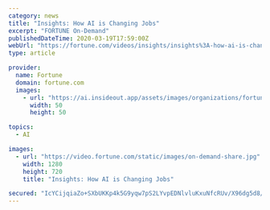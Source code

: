 ```yaml
---
category: news
title: "Insights: How AI is Changing Jobs"
excerpt: "FORTUNE On-Demand"
publishedDateTime: 2020-03-19T17:59:00Z
webUrl: "https://fortune.com/videos/insights/insights%3A-how-ai-is-changing-jobs"
type: article

provider:
  name: Fortune
  domain: fortune.com
  images:
    - url: "https://ai.insideout.app/assets/images/organizations/fortune.com-50x50.jpg"
      width: 50
      height: 50

topics:
  - AI

images:
  - url: "https://video.fortune.com/static/images/on-demand-share.jpg"
    width: 1280
    height: 720
    title: "Insights: How AI is Changing Jobs"

secured: "IcYCijqiaZo+SXbUKKp4k5G9yqw7pS2LYvpEDNlvluKxuNfcRUv/X96dg5d8/jnHFEyF0y2qqk5UHClvjYPbkscZZ2NDYammNLqtuCDHthXMmtoWH4pYZVwz5wbz/S4u6nEuCzKjRJJfZo8bfu/CsvHOOimaHLJYyoMCJB0hJUoxgURzBqtSW24FOUWBU9nv4i/ckaW7kRBcmiA7PA+pSIH4WzvyyWawATF/eirAWEzz/MK1/ZwK0deJBYbpMl1zvWqoY25cfOO0jwbf4oOrxIRMUDQRezSrkDf/hLx579RoaNti4UvS9HJBoAPOQJtihBDqaG+/BRkooDdb67upA1lt9oBxCjJVKl7//U2htfiRPO0Zfhz16qbpAZaWyHDeWP/7KZxjOEL3HNXOwFn3qM7jgzIihqiCOTJ3C3XE9ldeDbl5E6fc4LbzA2TplU3TqpjVF0WPPzVwNVhgSXBssA0VcDUI5XsjbyeGREN5NwE=;wv54kNN/JqQhitUJr+7q4w=="
---
```


